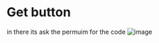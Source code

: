 # Get button
in there its ask the permuim for the code 
![image](https://github.com/user-attachments/assets/3cc13c02-3128-4415-81e4-3b3526bb53af)
